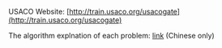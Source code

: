 USACO Website: [http://train.usaco.org/usacogate](http://train.usaco.org/usacogate)

The algorithm explnation of each problem: [link](http://minstrel-uva.blogspot.tw) (Chinese only)